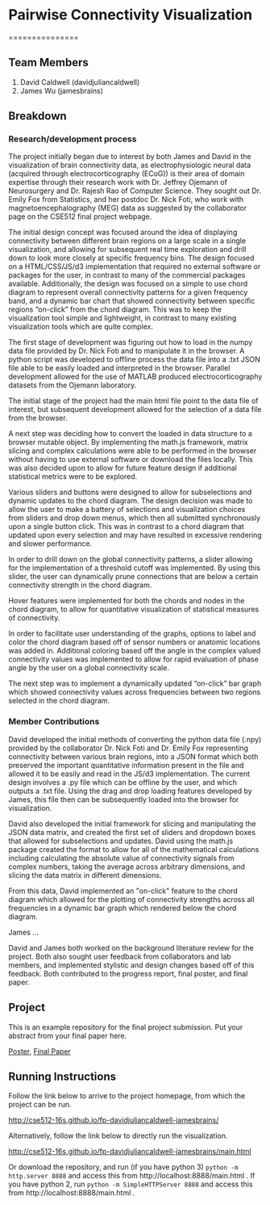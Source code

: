 # Pairwise Connectivity Visualization 
===============
## Team Members

1. David Caldwell (davidjuliancaldwell)
3. James Wu (jamesbrains)

## Breakdown

### Research/development process 

The project initially began due to interest by both James and David in the visualization of brain connectivity data, as electrophysiologic neural data (acquired through electrocorticography (ECoG)) is their area of domain expertise through their research work with Dr. Jeffrey Ojemann of Neurosurgery and Dr. Rajesh Rao of Computer Science. They sought out Dr. Emily Fox from Statistics, and her postdoc Dr. Nick Foti, who work with magnetoencephalography (MEG) data as suggested by the collaborator page on the CSE512 final project webpage. 

The initial design concept was focused around the idea of displaying connectivity between different brain regions on a large scale in a single visualization, and allowing for subsequent real time exploration and drill down to look more closely at specific frequency bins. The design focused on a HTML/CSS/JS/d3 implementation that required no external software or packages for the user, in contrast to many of the commercial packages available. Additionally, the design was focused on a simple to use chord diagram to represent overall connectivity patterns for a given frequency band, and a dynamic bar chart that showed connectivity between specific regions “on-click” from the chord diagram. This was to keep the visualization tool simple and lightweight, in contrast to many existing visualization tools which are quite complex. 

The first stage of development was figuring out how to load in the numpy data file provided by Dr. Nick Foti and to manipulate it in the browser. A python script was developed to offline process the data file into a .txt JSON file able to be easily loaded and interpreted in the browser. Parallel development allowed for the use of MATLAB produced electrocorticography datasets from the Ojemann laboratory. 

The initial stage of the project had the main html file point to the data file of interest, but subsequent development allowed for the selection of a data file from the browser. 

A next step was deciding how to convert the loaded in data structure to a browser mutable object. By implementing the math.js framework, matrix slicing and complex calculations were able to be performed in the browser without having to use external software or download the files locally. This was also decided upon to allow for future feature design if additional statistical metrics were to be explored. 

Various sliders and buttons were designed to allow for subselections and dynamic updates to the chord diagram. The design decision was made to allow the user to make a battery of selections and visualization choices from sliders and drop down menus, which then all submitted synchronously upon a single button click. This was in contrast to a chord diagram that updated upon every selection and may have resulted in excessive rendering and slower performance. 

In order to drill down on the global connectivity patterns, a slider allowing for the implementation of a threshold cutoff was implemented. By using this slider, the user can dynamically prune connections that are below a certain connectivity strength in the chord diagram. 

Hover features were implemented for both the chords and nodes in the chord diagram, to allow for quantitative visualization of statistical measures of connectivity. 

In order to facilitate user understanding of the graphs, options to label and color the chord diagram based off of sensor numbers or anatomic locations was added in. Additional coloring based off the angle in the complex valued connectivity values was implemented to allow for rapid evaluation of phase angle by the user on a global connectivity scale. 

The next step was to implement a dynamically updated “on-click” bar graph which showed connectivity values across frequencies between two regions selected in the chord diagram. 

### Member Contributions

David developed the initial methods of converting the python data file (.npy) provided by the collaborator Dr. Nick Foti and Dr. Emily Fox representing connectivity between various brain regions, into a JSON format which both preserved the important quantitative information present in the file and allowed it to be easily and read in the JS/d3 implementation. The current design involves a .py file which can be offline by the user, and which outputs a .txt file. Using the drag and drop loading features developed by James, this file then can be subsequently loaded into the browser for visualization. 

David also developed the initial framework for slicing and manipulating the JSON data matrix, and created the first set of sliders and dropdown boxes that allowed for subselections and updates. David using the math.js package created the format to allow for all of the mathematical calculations including calculating the absolute value of connectivity signals from complex numbers, taking the average across arbitrary dimensions, and slicing the data matrix in different dimensions. 

From this data, David implemented an "on-click" feature to the chord diagram which allowed for the plotting of connectivity strengths across all frequencies in a dynamic bar graph which rendered below the chord diagram. 

James ...

David and James both worked on the background literature review for the project. Both also sought user feedback from collaborators and lab members, and implemented stylistic and design changes based off of this feedback. Both contributed to the progress report, final poster, and final paper. 

## Project

This is an example repository for the final project submission.  Put your abstract from your final paper here.

[Poster](https://github.com/CSE512-16S/fp-davidjuliancaldwell-jamesbrains/raw/master/final/poster-djcald-jiwu.pdf),
[Final Paper](https://github.com/CSE512-16S/fp-davidjuliancaldwell-jamesbrains/raw/master/final/paper-djcald-jiwu.pdf)

## Running Instructions

Follow the link below to arrive to the project homepage, from which the project can be run.

http://cse512-16s.github.io/fp-davidjuliancaldwell-jamesbrains/

Alternatively, follow the link below to directly run the visualization.

http://cse512-16s.github.io/fp-davidjuliancaldwell-jamesbrains/main.html

Or download the repository, and run (if you have python 3) `python -m http.server 8888` and access this from http://localhost:8888/main.html . If you have python 2, run `python -m SimpleHTTPServer 8888` and access this from http://localhost:8888/main.html . 


